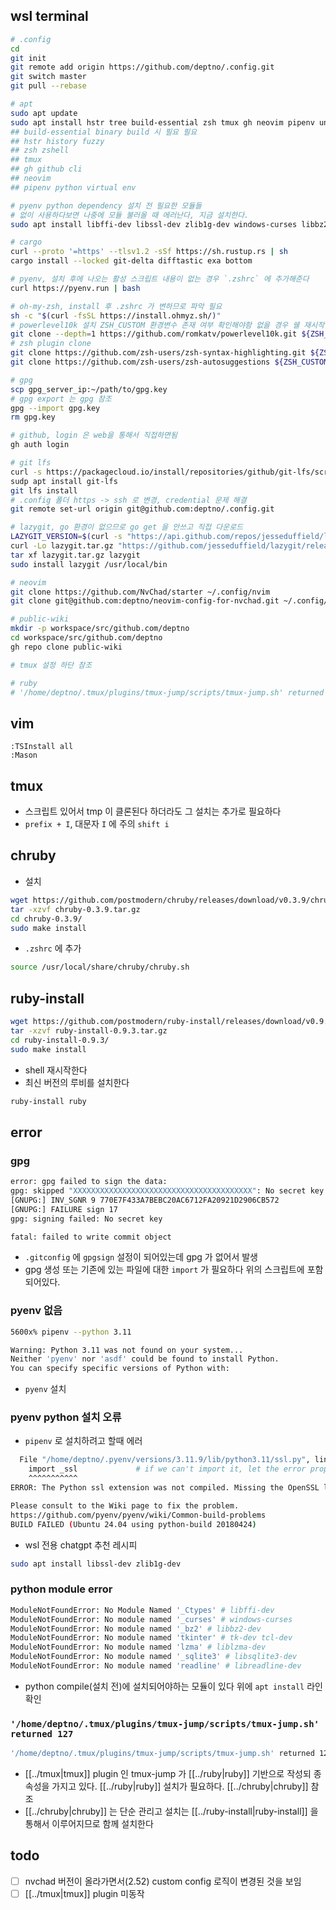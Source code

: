 ## wsl terminal
```sh
# .config
cd
git init
git remote add origin https://github.com/deptno/.config.git
git switch master
git pull --rebase

# apt
sudo apt update 
sudo apt install hstr tree build-essential zsh tmux gh neovim pipenv unzip
## build-essential binary build 시 필요 필요
## hstr history fuzzy
## zsh zshell
## tmux
## gh github cli
## neovim
## pipenv python virtual env

# pyenv python dependency 설치 전 필요한 모듈들
# 없이 사용하다보면 나중에 모듈 불러올 때 에러난다, 지금 설치한다.
sudo apt install libffi-dev libssl-dev zlib1g-dev windows-curses libbz2-dev liblzma-dev libsqlite3-dev libreadline-dev tk-dev tcl-dev

# cargo
curl --proto '=https' --tlsv1.2 -sSf https://sh.rustup.rs | sh
cargo install --locked git-delta difftastic exa bottom

# pyenv, 설치 후에 나오는 활성 스크립트 내용이 없는 경우 `.zshrc` 에 추가해준다
curl https://pyenv.run | bash

# oh-my-zsh, install 후 .zshrc 가 변하므로 파악 필요
sh -c "$(curl -fsSL https://install.ohmyz.sh/)"
# powerlevel10k 설치 ZSH_CUSTOM 환경변수 존재 여부 확인해야함 없을 경우 쉘 재시작
git clone --depth=1 https://github.com/romkatv/powerlevel10k.git ${ZSH_CUSTOM:-$HOME/.oh-my-zsh/custom}/themes/powerlevel10k
# zsh plugin clone
git clone https://github.com/zsh-users/zsh-syntax-highlighting.git ${ZSH_CUSTOM:-~/.oh-my-zsh/custom}/plugins/zsh-syntax-highlighting
git clone https://github.com/zsh-users/zsh-autosuggestions ${ZSH_CUSTOM:-~/.oh-my-zsh/custom}/plugins/zsh-autosuggestions

# gpg
scp gpg_server_ip:~/path/to/gpg.key
# gpg export 는 gpg 참조
gpg --import gpg.key
rm gpg.key

# github, login 은 web을 통해서 직접하면됨
gh auth login

# git lfs
curl -s https://packagecloud.io/install/repositories/github/git-lfs/script.deb.sh | sudo bash
sudp apt install git-lfs
git lfs install
# .config 폴더 https -> ssh 로 변경, credential 문제 해결
git remote set-url origin git@github.com:deptno/.config.git

# lazygit, go 환경이 없으므로 go get 을 안쓰고 직접 다운로드
LAZYGIT_VERSION=$(curl -s "https://api.github.com/repos/jesseduffield/lazygit/releases/latest" | grep -Po '"tag_name": "v\K[^"]*')
curl -Lo lazygit.tar.gz "https://github.com/jesseduffield/lazygit/releases/latest/download/lazygit_${LAZYGIT_VERSION}_Linux_x86_64.tar.gz"
tar xf lazygit.tar.gz lazygit
sudo install lazygit /usr/local/bin

# neovim
git clone https://github.com/NvChad/starter ~/.config/nvim
git clone git@github.com:deptno/neovim-config-for-nvchad.git ~/.config/nvim/lua/custom --depth 1 && nvim

# public-wiki
mkdir -p workspace/src/github.com/deptno
cd workspace/src/github.com/deptno
gh repo clone public-wiki

# tmux 설정 하단 참조

# ruby
# '/home/deptno/.tmux/plugins/tmux-jump/scripts/tmux-jump.sh' returned 127
```

## vim
```vim
:TSInstall all
:Mason
```

## tmux
- 스크립트 있어서 tmp 이 클론된다 하더라도 그 설치는 추가로 필요하다
- `prefix + I`, 대문자 `I` 에 주의 `shift i`

## chruby
- 설치
```sh 
wget https://github.com/postmodern/chruby/releases/download/v0.3.9/chruby-0.3.9.tar.gz
tar -xzvf chruby-0.3.9.tar.gz
cd chruby-0.3.9/
sudo make install
``` 
- `.zshrc` 에 추가 
```sh 
source /usr/local/share/chruby/chruby.sh
```

## ruby-install
```sh 
wget https://github.com/postmodern/ruby-install/releases/download/v0.9.3/ruby-install-0.9.3.tar.gz
tar -xzvf ruby-install-0.9.3.tar.gz
cd ruby-install-0.9.3/
sudo make install
```
- shell 재시작한다
- 최신 버전의 루비를 설치한다
```sh 
ruby-install ruby
```

## error
### gpg
```sh
error: gpg failed to sign the data:
gpg: skipped "XXXXXXXXXXXXXXXXXXXXXXXXXXXXXXXXXXXXXXXX": No secret key
[GNUPG:] INV_SGNR 9 770E7F433A7BEBC20AC6712FA20921D2906CB572
[GNUPG:] FAILURE sign 17
gpg: signing failed: No secret key

fatal: failed to write commit object
```
- `.gitconfig` 에 `gpgsign` 설정이 되어있는데 gpg 가 없어서 발생
- gpg 생성 또는 기존에 있는 파일에 대한 `import` 가 필요하다 위의 스크립트에 포함되어있다.

### pyenv 없음
```sh 
5600x% pipenv --python 3.11

Warning: Python 3.11 was not found on your system...
Neither 'pyenv' nor 'asdf' could be found to install Python.
You can specify specific versions of Python with:
```
- `pyenv` 설치

### pyenv python 설치 오류
- `pipenv` 로 설치하려고 할때 에러
```sh 
  File "/home/deptno/.pyenv/versions/3.11.9/lib/python3.11/ssl.py", line 100, in <module>
    import _ssl             # if we can't import it, let the error propagate
    ^^^^^^^^^^^
ERROR: The Python ssl extension was not compiled. Missing the OpenSSL lib?

Please consult to the Wiki page to fix the problem.
https://github.com/pyenv/pyenv/wiki/Common-build-problems
BUILD FAILED (Ubuntu 24.04 using python-build 20180424)
```
- wsl 전용 chatgpt 추천 레시피
```sh 
sudo apt install libssl-dev zlib1g-dev
```

### python module error
```sh 
ModuleNotFoundError: No Module Named '_Ctypes' # libffi-dev
ModuleNotFoundError: No module named '_curses' # windows-curses
ModuleNotFoundError: No module named '_bz2' # libbz2-dev
ModuleNotFoundError: No module named 'tkinter' # tk-dev tcl-dev
ModuleNotFoundError: No module named 'lzma' # liblzma-dev
ModuleNotFoundError: No module named '_sqlite3' # libsqlite3-dev
ModuleNotFoundError: No module named 'readline' # libreadline-dev
```
- python compile(설치 전)에 설치되어야하는 모듈이 있다 위에 `apt install` 라인 확인

### `'/home/deptno/.tmux/plugins/tmux-jump/scripts/tmux-jump.sh' returned 127`
```sh 
'/home/deptno/.tmux/plugins/tmux-jump/scripts/tmux-jump.sh' returned 127
```
- [[../tmux|tmux]] plugin 인 tmux-jump 가 [[../ruby|ruby]] 기반으로 작성되 종속성을 가지고 있다. [[../ruby|ruby]] 설치가 필요하다. [[../chruby|chruby]] 참조
- [[../chruby|chruby]] 는 단순 관리고 설치는 [[../ruby-install|ruby-install]] 을 통해서 이루어지므로 함께 설치한다

## todo
- [ ] nvchad 버전이 올라가면서(2.52) custom config 로직이 변경된 것을 보임
- [ ] [[../tmux|tmux]] plugin 미동작
